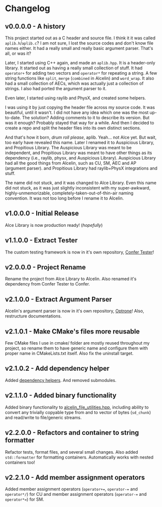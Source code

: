 # Changelog
## v0.0.0.0 - A history
This project started out as a C header and source file. I think it it was called `aplib.h`/`aplib.c`? I am not sure, I lost the source codes and don't know file names either. It had a really small and really basic argument parser. That's all, or was it?

Later, I started using C++ again, and made an `aplib.hpp`. It is a header-only library. It started out as having a really small collection of stuff. It had `operator+` for adding two vectors and `operator*` for repeating a string. A few string functions like `split`, `merge` (`combined` in Alcelin) and `word_wrap`. It also had a small collection of AECs, which was actually just a collection of strings. I also had ported the argument parser to it.

Even later, I started using raylib and PhysX, and created some helpers.

I was using it by just copying the header file across my source code. It was beautiful, until it wasn't. I did not have any idea which one was the most up-to-date. The solution? Adding comments to it to describe its version. But was it enough? Probably stayed that way for a while. And then I decided to create a repo and split the header files into its own distinct sections.

And that's how it born, *drum roll please*, aplib. Yeah... not Alce yet. But wait, too early have revealed this name. Later I renamed it to Auspicious Library, and Propitious Library. The Auspicious Library was meant to be independent, and Propitious Library was meant to have other things as its dependency (i.e., raylib, physx, and Auspicious Library). Auspicious Library had all the good things from Alcelin, such as CU, SM, AEC and AP (argument parser). and Propitious Library had raylib+PhysX integrations and stuff.

The name did not stuck, and it was changed to Alce Library. Even this name did not stuck, as it was just slightly inconsistent with my super-awkward, highly-unmemorizable, completely-taken-out-of-thin-air naming convention. It was not too long before I rename it to Alcelin.

## v1.0.0.0 - Initial Release
Alce Library is now production ready! (*hopefully*)

## v1.1.0.0 - Extract Tester
The custom testing framework is now in it's own repository, [Confer Tester](https://github.com/anstropleuton/confer)!

## v2.0.0.0 - Project Rename
Rename the project from Alce Library to Alcelin.
Also renamed it's dependency from Confer Tester to Confer.

## v2.1.0.0 - Extract Argument Parser
Alcelin's argument parser is now in it's own repository, [Optrone](https://github.com/anstropleuton/optrone)!
Also, restructure documentations.

## v2.1.0.1 - Make CMake's files more reusable
Few CMake files I use in cmake/ folder are mostly reused throughout my project, so rename them to have generic name and configure them with proper name in CMakeLists.txt itself.
Also fix the uninstall target.

## v2.1.0.2 - Add dependency helper
Added [dependency helpers](cmake/depman.cmake). And removed submodules.

## v2.1.1.0 - Added binary functionality
Added binary functionality to [alcelin_file_utilities.hpp](include/alcelin_file_utilities.hpp), including ability to convert any trivially copyable type from and to vector of bytes (`sd_chunk`) and read/write to file/generic streams.

## v2.2.0.0 - Refactors and container to string formatter
Refactor tests, format files, and several small changes.
Also added `std::formatter` for formatting containers. Automatically works with nested containers too!

## v2.2.1.0 - Add member assignment operators
Added member assignment operators (`operator+=`, `operator-=` and `operator*/`) for CU and member assignment operators (`operator-=` and `operator*=`) for SM.
